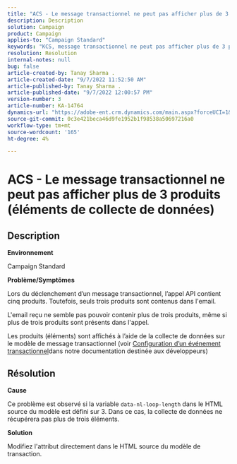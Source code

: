 ```yaml
---
title: "ACS - Le message transactionnel ne peut pas afficher plus de 3 produits (éléments de collecte de données)"
description: Description
solution: Campaign
product: Campaign
applies-to: "Campaign Standard"
keywords: "KCS, message transactionnel ne peut pas afficher plus de 3 produits (éléments de collecte de données)"
resolution: Resolution
internal-notes: null
bug: false
article-created-by: Tanay Sharma .
article-created-date: "9/7/2022 11:52:50 AM"
article-published-by: Tanay Sharma .
article-published-date: "9/7/2022 12:00:57 PM"
version-number: 3
article-number: KA-14764
dynamics-url: "https://adobe-ent.crm.dynamics.com/main.aspx?forceUCI=1&pagetype=entityrecord&etn=knowledgearticle&id=4e678f96-a32e-ed11-9db1-002248086735"
source-git-commit: 0c3e421beca46d9fe1952b1f98538a50697216a0
workflow-type: tm+mt
source-wordcount: '165'
ht-degree: 4%

---
```


# ACS - Le message transactionnel ne peut pas afficher plus de 3 produits (éléments de collecte de données)

## Description


<b>Environnement</b>

Campaign Standard



<b>Problème/Symptômes</b>

Lors du déclenchement d’un message transactionnel, l’appel API contient cinq produits. Toutefois, seuls trois produits sont contenus dans l&#39;email.

L&#39;email reçu ne semble pas pouvoir contenir plus de trois produits, même si plus de trois produits sont présents dans l&#39;appel.

Les produits (éléments) sont affichés à l’aide de la collecte de données sur le modèle de message transactionnel (voir [Configuration d’un événement transactionnel](https://experienceleague.adobe.com/docs/campaign-standard/using/communication-channels/transactional-messaging/event-configuration/configuring-transactional-event.html?lang=en)dans notre documentation destinée aux développeurs)


## Résolution


<b>Cause</b>

Ce problème est observé si la variable `data-nl-loop-length` dans le HTML source du modèle est défini sur 3. Dans ce cas, la collecte de données ne récupérera pas plus de trois éléments.



<b>Solution</b>

Modifiez l&#39;attribut directement dans le HTML source du modèle de transaction.


